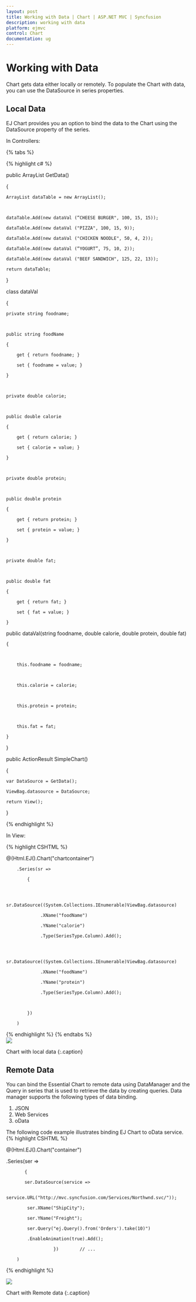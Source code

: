 ```yaml
---
layout: post
title: Working with Data | Chart | ASP.NET MVC | Syncfusion
description: working with data
platform: ejmvc
control: Chart
documentation: ug
---
```


# Working with Data

Chart gets data either locally or remotely. To populate the Chart with data, you can use the DataSource in series properties.

## Local Data

EJ Chart provides you an option to bind the data to the Chart using the DataSource property of the series. 

In Controllers:

{% tabs %}

{% highlight c# %}

public ArrayList GetData()

{

	ArrayList dataTable = new ArrayList();



	dataTable.Add(new dataVal (“CHEESE BURGER", 100, 15, 15));

	dataTable.Add(new dataVal ("PIZZA", 100, 15, 9));

	dataTable.Add(new dataVal ("CHICKEN NOODLE", 50, 4, 2));

	dataTable.Add(new dataVal (“YOGURT”, 75, 10, 2));

	dataTable.Add(new dataVal ("BEEF SANDWICH", 125, 22, 13)); 

	return dataTable;

}



class dataVal

{



	private string foodname;



	public string foodName

	{

		get { return foodname; }

		set { foodname = value; }

	}



	private double calorie;



	public double calorie

	{

		get { return calorie; }

		set { calorie = value; }

	}



	private double protein;



	public double protein

	{

		get { return protein; }

		set { protein = value; }

	}



	private double fat;



	public double fat

	{

		get { return fat; }

		set { fat = value; }

	}





   public dataVal(string foodname, double calorie, double protein, double fat)

	{



		this.foodname = foodname;



		this.calorie = calorie;



		this.protein = protein;



		this.fat = fat;

	}
}

public ActionResult SimpleChart()

{

	var DataSource = GetData();

	ViewBag.datasource = DataSource;

	return View();

}

{% endhighlight  %}

In View:

{% highlight CSHTML %}


@(Html.EJ().Chart("chartcontainer")

        .Series(sr =>

            {



              sr.DataSource((System.Collections.IEnumerable)ViewBag.datasource)

                 .XName("foodName")

                 .YName("calorie")

                 .Type(SeriesType.Column).Add();



              sr.DataSource((System.Collections.IEnumerable)ViewBag.datasource)

                 .XName("foodName")

                 .YName("protein")

                 .Type(SeriesType.Column).Add();



            })

        )    


{% endhighlight  %}
{% endtabs %}  
![](Working-with-Data_images/Working-with-Data_img1.png)

Chart with local data
{:.caption}

## Remote Data

You can bind the Essential Chart to remote data using DataManager and the Query in series that is used to retrieve the data by creating queries. Data manager supports the following types of data binding.

1. JSON
2. Web Services
3. oData

The following code example illustrates binding EJ Chart to oData service.   
{% highlight CSHTML %}

@(Html.EJ().Chart("container")                                                      

  .Series(ser =>

           {                           

           ser.DataSource(service =>     

                    service.URL("http://mvc.syncfusion.com/Services/Northwnd.svc/"));

            ser.XName("ShipCity");

            ser.YName("Freight");

            ser.Query("ej.Query().from('Orders').take(10)")

            .EnableAnimation(true).Add();

                      })        // ...                                    

        )
{% endhighlight  %}



![](Working-with-Data_images/Working-with-Data_img2.png)

Chart with Remote data
{:.caption}